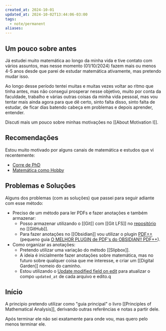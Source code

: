 ```yaml
---
created_at: 2024-10-01
updated_at: 2024-10-02T13:44:06-03:00
tags:
  - note/permanent
aliases: 
---
```

## Um pouco sobre antes

Já estudei muito matemática ao longo da minha vida e tive contato com vários assuntos, mas nesse momento (01/10/2024) fazem mais ou menos 4-5 anos desde que parei de estudar matemática ativamente, mas pretendo mudar isso.

Ao longo desse período tentei muitas e muitas vezes voltar ao ritmo que tinha antes, mas não consegui prosperar nesse objetivo, muito por conta da faculdade, trabalho e várias outras coisas da minha vida pessoal, mas vou tentar mais ainda agora para que dê certo, sinto falta disso, sinto falta de estudar, de ficar dias batendo cabeça em problemas e depois aprender, entender.

Discuti mais um pouco sobre minhas motivações no [[About Motivation I]].

## Recomendações

Estou muito motivado por alguns canais de matemática e estudos que vi recentemente:

- [Corre de PhD](https://www.youtube.com/@Corredephd)
- [Matemática como Hobby](https://www.youtube.com/@matematicaHobby)

## Problemas e Soluções

Alguns dos problemas (com as soluções) que passei para seguir adiante com esse método:

- Preciso de um método para ler PDFs e fazer anotações e também armazenar:
	- Posso armazenar utilizando o [[Git]] com [[Git LFS]] no [repositório](https://github.com/dreisss/garden) no [[GitHub]].
	- Para fazer anotações no [[Obsidian]] vou utilizar o plugin [PDF++](https://github.com/RyotaUshio/obsidian-pdf-plus) (pequeno guia [O MELHOR PLUGIN de PDF's do OBSIDIAN!! PDF++](https://www.youtube.com/watch?v=c2zz2gHU_Wo)).
- Como organizar as anotações:
	- Pretendo utilizar uma variação do método [[Slipbox]].
	- A ideia é inicialmente fazer anotações sobre matemática, mas no futuro sobre qualquer coisa que me interesse, e criar um [[Digital Garden]] nomeio do caminho.
	- Estou utilizando o [Update modified field on edit](https://github.com/alangrainger/obsidian-frontmatter-modified-date) para atualizar o compo `updated_at` de cada arquivo e edito.q
	
## Início

A principio pretendo utilizar como "guia principal" o livro [[Principles of Mathematical Analysis]], derivando outras referências e notas a partir dele.

Após terminar ele não sei exatamente para onde vou, mas quero pelo menos terminar ele.